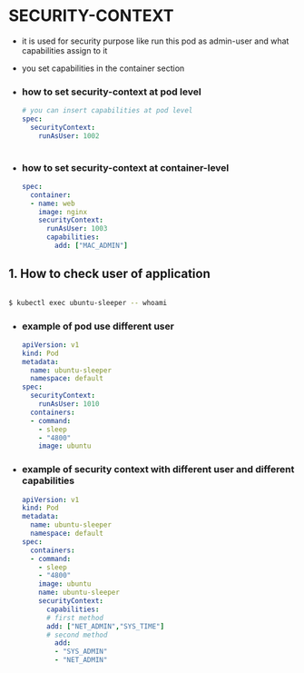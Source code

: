 # SECURITY-CONTEXT
- it is used for security purpose like run this pod as admin-user and what capabilities assign to it

- you set capabilities in the container section

- ### how to set security-context at pod level

  ```yaml
  # you can insert capabilities at pod level
  spec:
    securityContext:
      runAsUser: 1002
      
  ```

- ### how to set security-context at container-level

  ```yaml
  spec:
    container:
    - name: web
      image: nginx
      securityContext:
        runAsUser: 1003
        capabilities:
          add: ["MAC_ADMIN"]
  ```

  

## 1. How to check user of application

```bash

$ kubectl exec ubuntu-sleeper -- whoami
```

- ### example of pod use different user

  ```yaml
  apiVersion: v1
  kind: Pod
  metadata:
    name: ubuntu-sleeper
    namespace: default
  spec:
    securityContext:
      runAsUser: 1010
    containers:
    - command:
      - sleep
      - "4800"
      image: ubuntu
  ```

  

- ### example of security context with different user and different capabilities

  ```yaml
  apiVersion: v1
  kind: Pod
  metadata:
    name: ubuntu-sleeper
    namespace: default
  spec:
    containers:
    - command:
      - sleep
      - "4800"
      image: ubuntu
      name: ubuntu-sleeper
      securityContext:
        capabilities:
        # first method
        add: ["NET_ADMIN","SYS_TIME"] 
        # second method
          add:
          - "SYS_ADMIN"
          - "NET_ADMIN"
  ```

  